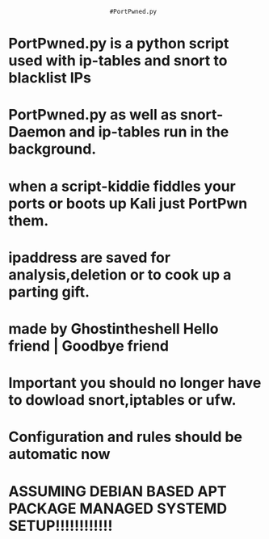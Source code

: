                                 #PortPwned.py
# PortPwned.py is a python script used with ip-tables and snort to blacklist IPs 
# PortPwned.py as well as snort-Daemon and ip-tables run in the background. 
# when a script-kiddie fiddles your ports or boots up Kali just PortPwn them. 
# ipaddress are saved for analysis,deletion or to cook up a parting gift. 
# made by Ghostintheshell Hello friend | Goodbye friend 
# Important you should no longer have to dowload snort,iptables or ufw.
# Configuration and rules should be automatic now
# ASSUMING DEBIAN BASED APT PACKAGE MANAGED SYSTEMD SETUP!!!!!!!!!!!!
